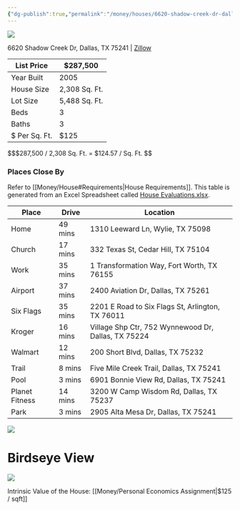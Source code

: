 ```yaml
---
{"dg-publish":true,"permalink":"/money/houses/6620-shadow-creek-dr-dallas-tx-75241/","created":"","updated":""}
---
```



![](https://photos.zillowstatic.com/fp/ca4d652e218b2d043bb10b74c7bd5a4b-cc_ft_1536.webp)

6620 Shadow Creek Dr, Dallas, TX 75241 | [Zillow](https://www.zillow.com/homedetails/6620-Shadow-Creek-Dr-Dallas-TX-75241/69670797_zpid/)

| List Price    | $287,500      |
| ------------- | ------------- |
| Year Built    | 2005          |
| House Size    | 2,308 Sq. Ft. |
| Lot Size      | 5,488 Sq. Ft. |
| Beds          | 3             |
| Baths         | 3             |
| $ Per Sq. Ft. | $125          | 

$$$287,500 / 2,308 Sq. Ft. = $124.57 / Sq. Ft. $$
### Places Close By

Refer to [[Money/House#Requirements\|House Requirements]]. This table is generated from an Excel Spreadsheet called [House Evaluations.xlsx](https://mysite.aa.com/:x:/g/personal/242924_corpaa_aa_com/EY6agpdwMRNGhUHcrjf7j5QBWW5_BBdaP1URvQK_NJ4syQ?e=GCzSeC).

| Place          | Drive   | Location                                            |
|----------------|---------|-----------------------------------------------------|
| Home           | 49 mins | 1310 Leeward Ln, Wylie, TX 75098                    |
| Church         | 17 mins | 332 Texas St, Cedar Hill, TX 75104                  |
| Work           | 35 mins | 1 Transformation Way, Fort Worth, TX 76155          |
| Airport        | 37 mins | 2400 Aviation Dr, Dallas, TX 75261                  |
| Six Flags      | 35 mins | 2201 E Road to Six Flags St, Arlington, TX 76011    |
| Kroger         | 16 mins | Village Shp Ctr, 752 Wynnewood Dr, Dallas, TX 75224 |
| Walmart        | 12 mins | 200 Short Blvd, Dallas, TX 75232                    |
| Trail          | 8 mins  | Five Mile Creek Trail, Dallas, TX 75241             |
| Pool           | 3 mins  | 6901 Bonnie View Rd, Dallas, TX 75241               |
| Planet Fitness | 14 mins | 3200 W Camp Wisdom Rd, Dallas, TX 75237             |
| Park           | 3 mins  | 2905 Alta Mesa Dr, Dallas, TX 75241                 |

![](https://i.imgur.com/FSFyFVv.png)

# Birdseye View

![](https://i.imgur.com/JYG9Xqk.png)

Intrinsic Value of the House: [[Money/Personal Economics Assignment\|$125 / sqft]]